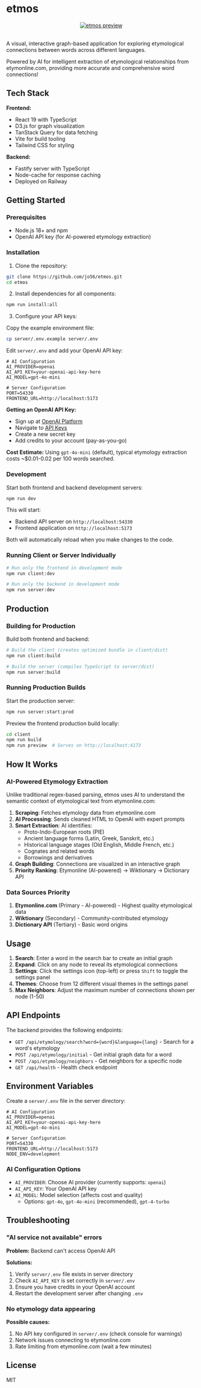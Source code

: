 # etmos

  <div align="center">
      <a href="https://etmos.pages.dev" target="_blank">
          <img src="assets/etmos-preview-4.png" alt="etmos preview">
      </a>
     </div>
    <br>
    
A visual, interactive graph-based application for exploring etymological connections between words across different languages.

Powered by AI for intelligent extraction of etymological relationships from etymonline.com, providing more accurate and comprehensive word connections! 
 


## Tech Stack

**Frontend:**
- React 19 with TypeScript
- D3.js for graph visualization
- TanStack Query for data fetching
- Vite for build tooling
- Tailwind CSS for styling

**Backend:**
- Fastify server with TypeScript
- Node-cache for response caching
- Deployed on Railway

## Getting Started

### Prerequisites

- Node.js 18+ and npm
- OpenAI API key (for AI-powered etymology extraction)

### Installation

1. Clone the repository:
```bash
git clone https://github.com/jo56/etmos.git
cd etmos
```

2. Install dependencies for all components:
```bash
npm run install:all
```

3. Configure your API keys:

Copy the example environment file:
```bash
cp server/.env.example server/.env
```

Edit `server/.env` and add your OpenAI API key:
```env
# AI Configuration
AI_PROVIDER=openai
AI_API_KEY=your-openai-api-key-here
AI_MODEL=gpt-4o-mini

# Server Configuration
PORT=54330
FRONTEND_URL=http://localhost:5173
```

**Getting an OpenAI API Key:**
- Sign up at [OpenAI Platform](https://platform.openai.com/)
- Navigate to [API Keys](https://platform.openai.com/api-keys)
- Create a new secret key
- Add credits to your account (pay-as-you-go)

**Cost Estimate:** Using `gpt-4o-mini` (default), typical etymology extraction costs ~$0.01-0.02 per 100 words searched.

### Development

Start both frontend and backend development servers:
```bash
npm run dev
```

This will start:
- Backend API server on `http://localhost:54330`
- Frontend application on `http://localhost:5173`

Both will automatically reload when you make changes to the code.

### Running Client or Server Individually

```bash
# Run only the frontend in development mode
npm run client:dev

# Run only the backend in development mode
npm run server:dev
```

## Production

### Building for Production

Build both frontend and backend:
```bash
# Build the client (creates optimized bundle in client/dist)
npm run client:build

# Build the server (compiles TypeScript to server/dist)
npm run server:build
```

### Running Production Builds

Start the production server:
```bash
npm run server:start:prod
```

Preview the frontend production build locally:
```bash
cd client
npm run build
npm run preview  # Serves on http://localhost:4173
```

## How It Works

### AI-Powered Etymology Extraction

Unlike traditional regex-based parsing, etmos uses AI to understand the semantic context of etymological text from etymonline.com:

1. **Scraping**: Fetches etymology data from etymonline.com
2. **AI Processing**: Sends cleaned HTML to OpenAI with expert prompts
3. **Smart Extraction**: AI identifies:
   - Proto-Indo-European roots (PIE)
   - Ancient language forms (Latin, Greek, Sanskrit, etc.)
   - Historical language stages (Old English, Middle French, etc.)
   - Cognates and related words
   - Borrowings and derivatives
4. **Graph Building**: Connections are visualized in an interactive graph
5. **Priority Ranking**: Etymonline (AI-powered) → Wiktionary → Dictionary API

### Data Sources Priority

1. **Etymonline.com** (Primary - AI-powered) - Highest quality etymological data
2. **Wiktionary** (Secondary) - Community-contributed etymology
3. **Dictionary API** (Tertiary) - Basic word origins

## Usage

1. **Search**: Enter a word in the search bar to create an initial graph
2. **Expand**: Click on any node to reveal its etymological connections
3. **Settings**: Click the settings icon (top-left) or press `Shift` to toggle the settings panel
4. **Themes**: Choose from 12 different visual themes in the settings panel
5. **Max Neighbors**: Adjust the maximum number of connections shown per node (1-50)

## API Endpoints

The backend provides the following endpoints:

- `GET /api/etymology/search?word={word}&language={lang}` - Search for a word's etymology
- `POST /api/etymology/initial` - Get initial graph data for a word
- `POST /api/etymology/neighbors` - Get neighbors for a specific node
- `GET /api/health` - Health check endpoint

## Environment Variables

Create a `server/.env` file in the server directory:

```env
# AI Configuration
AI_PROVIDER=openai
AI_API_KEY=your-openai-api-key-here
AI_MODEL=gpt-4o-mini

# Server Configuration
PORT=54330
FRONTEND_URL=http://localhost:5173
NODE_ENV=development
```

### AI Configuration Options

- `AI_PROVIDER`: Choose AI provider (currently supports: `openai`)
- `AI_API_KEY`: Your OpenAI API key
- `AI_MODEL`: Model selection (affects cost and quality)
  - Options: `gpt-4o`, `gpt-4o-mini` (recommended), `gpt-4-turbo`

## Troubleshooting

### "AI service not available" errors

**Problem:** Backend can't access OpenAI API

**Solutions:**
1. Verify `server/.env` file exists in server directory
2. Check `AI_API_KEY` is set correctly in `server/.env`
3. Ensure you have credits in your OpenAI account
4. Restart the development server after changing `.env`

### No etymology data appearing

**Possible causes:**
1. No API key configured in `server/.env` (check console for warnings)
2. Network issues connecting to etymonline.com
3. Rate limiting from etymonline.com (wait a few minutes)

## License

MIT

